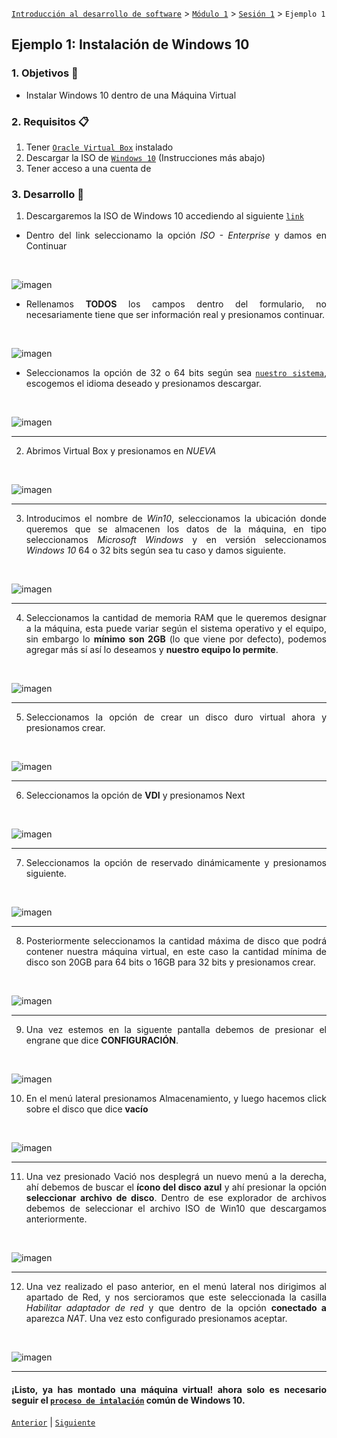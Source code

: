 [`Introducción al desarrollo de software`](../../../README.md) > [`Módulo 1`](../../README.md) > [`Sesión 1`](../README.md) > `Ejemplo 1`

## Ejemplo 1: Instalación de Windows 10 

<div style="text-align: justify;">

### 1. Objetivos :dart:

- Instalar Windows 10 dentro de una Máquina Virtual

### 2. Requisitos :clipboard:

1. Tener [`Oracle Virtual Box`](https://www.virtualbox.org/) instalado 
2. Descargar la ISO de [`Windows 10`](https://www.microsoft.com/es-es/evalcenter/evaluate-windows-10-enterprise) (Instrucciones más abajo)
3. Tener acceso a una cuenta de  

### 3. Desarrollo :rocket:

1. Descargaremos la ISO de Windows 10 accediendo al siguiente [`link`](https://www.microsoft.com/es-es/evalcenter/evaluate-windows-10-enterprise)

- Dentro del link seleccionamo la opción *ISO - Enterprise* y damos en Continuar

<br>

![imagen](img/ISO.png)

- Rellenamos __TODOS__ los campos dentro del formulario, no necesariamente tiene que ser información real y presionamos continuar.

<br>

![imagen](img/formulario.png)

- Seleccionamos la opción de 32 o 64 bits según sea [`nuestro sistema`](https://es.ccm.net/faq/9548-como-saber-si-mi-windows-es-de-32-o-64-bits), escogemos el idioma deseado y presionamos descargar.

<br>

![imagen](img/descarga.png)

---

2. Abrimos Virtual Box y presionamos en *NUEVA*

<br>

![imagen](img/nueva.png)

---

3. Introducimos el nombre de *Win10*, seleccionamos la ubicación donde queremos que se almacenen los datos de la máquina, en tipo seleccionamos *Microsoft Windows* y en versión seleccionamos *Windows 10* 64 o 32 bits según sea tu caso y damos siguiente.

<br>

![imagen](img/win10.png)

---

4. Seleccionamos la cantidad de memoria RAM que le queremos designar a la máquina, esta puede variar según el sistema operativo y el equipo, sin embargo lo __mínimo son 2GB__ (lo que viene por defecto), podemos agregar más sí así lo deseamos y __nuestro equipo lo permite__.

<br>

![imagen](img/RAM.png)

---

5. Seleccionamos la opción de crear un disco duro virtual ahora y presionamos crear.

<br>

![imagen](img/DISK.png)

---
6. Seleccionamos la opción de __VDI__ y presionamos Next

<br>

![imagen](img/DISK.png)

---

7. Seleccionamos la opción de reservado dinámicamente y presionamos siguiente.

<br>

![imagen](img/Din.png)

---

8. Posteriormente seleccionamos la cantidad máxima de disco que podrá contener nuestra máquina virtual, en este caso la cantidad mínima de disco son 20GB para 64 bits o 16GB para 32 bits y presionamos crear.

<br>

![imagen](img/Disk_size.png)

---

9. Una vez estemos en la siguente pantalla debemos de presionar el engrane que dice __CONFIGURACIÓN__.

<br>

![imagen](img/config.png)

10. En el menú lateral presionamos Almacenamiento, y luego hacemos click sobre el disco que dice __vacío__

<br>

![imagen](img/vacio.png)

---

11. Una vez presionado Vació nos desplegrá un nuevo menú a la derecha, ahí debemos de buscar el __ícono del disco azul__ y ahí presionar la opción __seleccionar archivo de disco__. Dentro de ese explorador de archivos debemos de seleccionar el archivo ISO de Win10 que descargamos anteriormente.

<br>

![imagen](img/montar_ISO.png)

---

12. Una vez realizado el paso anterior, en el menú lateral nos dirigimos al apartado de Red, y nos sercioramos que este seleccionada la casilla *Habilitar adaptador de red* y que dentro de la opción __conectado a__ aparezca *NAT*. Una vez esto configurado presionamos aceptar.

<br>

![imagen](img/montar_ISO.png)

---

#### __¡Listo, ya has montado una máquina virtual!__ ahora solo es necesario seguir el [`proceso de intalación`](https://www.softzone.es/instalar-windows-10-manual-e-instalacion-paso-paso/) común de Windows 10.

[`Anterior`](../README.md) | [`Siguiente`](../Ejemplo-02/README.md)

</div>